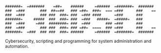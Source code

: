 ```terminal
#######=  =#######    =##=    ######     =######  =#######=  ####### 
###  =###       ###  ##==##   ### =##=  ###=  === =###      ###    ==
###  =###       ### ###  ###= ###  =### ####      =###      ###      
#######=     #####  ###  ###= ###  =###   #####=  =#####=   ###      
###  =###     =###  ########= ###  =###       ### =###      ###      
###  =###       ### ###  ###= ### =##=  ====  ### =###      ###    ==
#######=  =###  ### ###  ###= ######     =######  =#######=  #######  
```

Cybersecurity, scripting and programming for system administration and automation.
